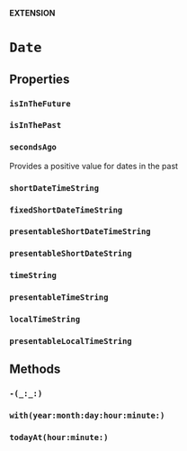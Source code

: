 **EXTENSION**

# `Date`

## Properties
### `isInTheFuture`

### `isInThePast`

### `secondsAgo`

Provides a positive value for dates in the past

### `shortDateTimeString`

### `fixedShortDateTimeString`

### `presentableShortDateTimeString`

### `presentableShortDateString`

### `timeString`

### `presentableTimeString`

### `localTimeString`

### `presentableLocalTimeString`

## Methods
### `-(_:_:)`

### `with(year:month:day:hour:minute:)`

### `todayAt(hour:minute:)`
